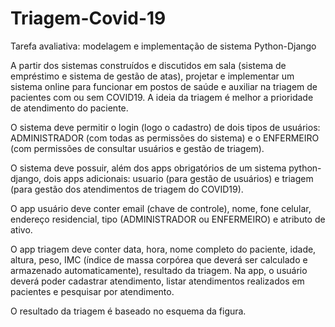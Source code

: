 # Triagem-Covid-19
Tarefa avaliativa: modelagem e implementação de sistema Python-Django

A partir dos sistemas construídos e discutidos em sala (sistema de empréstimo e sistema de gestão de atas), projetar e implementar um sistema online para funcionar em postos de saúde e auxiliar na triagem de pacientes com ou sem COVID19. A ideia da triagem é melhor a prioridade de atendimento do paciente.

O sistema deve permitir o login (logo o cadastro) de dois tipos de usuários: ADMINISTRADOR (com todas as permissões do sistema) e o ENFERMEIRO (com permissões de consultar usuários e gestão de triagem).

O sistema deve possuir, além dos apps obrigatórios de um sistema python-django, dois apps adicionais: usuario (para gestão de usuários) e triagem (para gestão dos atendimentos de triagem do COVID19).

O app usuário deve conter email (chave de controle), nome, fone celular, endereço residencial, tipo (ADMINISTRADOR ou ENFERMEIRO) e atributo de ativo.

O app triagem deve conter data, hora, nome completo do paciente, idade, altura, peso, IMC (índice de massa corpórea que deverá ser calculado e armazenado automaticamente), resultado da triagem. Na app, o usuário deverá poder cadastrar atendimento, listar atendimentos realizados em pacientes e pesquisar por atendimento.

O resultado da triagem é baseado no esquema da figura.

